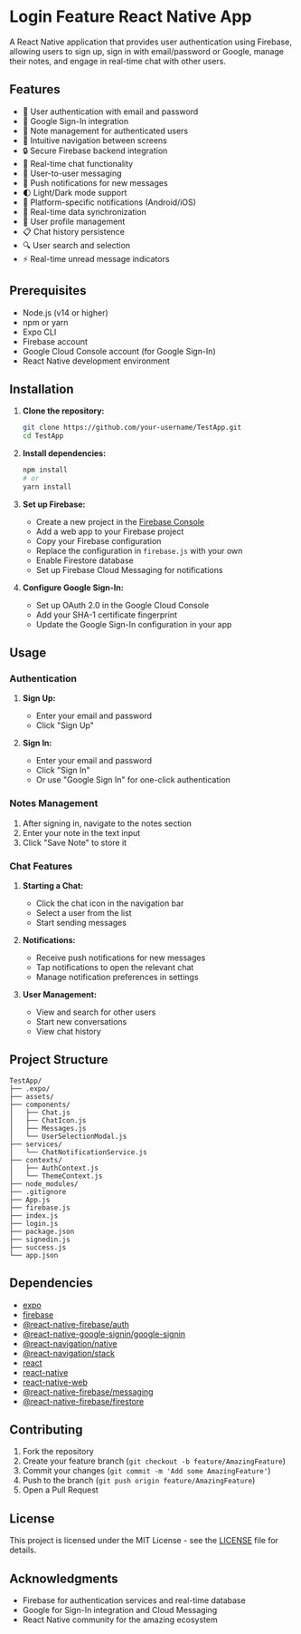 # Login Feature React Native App 

A React Native application that provides user authentication using Firebase, allowing users to sign up, sign in with email/password or Google, manage their notes, and engage in real-time chat with other users.

## Features

- 🔐 User authentication with email and password
- 🔑 Google Sign-In integration
- 📝 Note management for authenticated users
- 🧭 Intuitive navigation between screens
- 🔒 Secure Firebase backend integration
- 💬 Real-time chat functionality
- 👥 User-to-user messaging
- 🔔 Push notifications for new messages
- 🌓 Light/Dark mode support
- 📱 Platform-specific notifications (Android/iOS)
- 🔄 Real-time data synchronization
- 👤 User profile management
- 📋 Chat history persistence
- 🔍 User search and selection
- ⚡ Real-time unread message indicators

## Prerequisites

- Node.js (v14 or higher)
- npm or yarn
- Expo CLI
- Firebase account
- Google Cloud Console account (for Google Sign-In)
- React Native development environment

## Installation

1. **Clone the repository:**
   ```bash
   git clone https://github.com/your-username/TestApp.git
   cd TestApp
   ```

2. **Install dependencies:**
   ```bash
   npm install
   # or
   yarn install
   ```

3. **Set up Firebase:**
   - Create a new project in the [Firebase Console](https://console.firebase.google.com/)
   - Add a web app to your Firebase project
   - Copy your Firebase configuration
   - Replace the configuration in `firebase.js` with your own
   - Enable Firestore database
   - Set up Firebase Cloud Messaging for notifications

4. **Configure Google Sign-In:**
   - Set up OAuth 2.0 in the Google Cloud Console
   - Add your SHA-1 certificate fingerprint
   - Update the Google Sign-In configuration in your app

## Usage

### Authentication

1. **Sign Up:**
   - Enter your email and password
   - Click "Sign Up"

2. **Sign In:**
   - Enter your email and password
   - Click "Sign In"
   - Or use "Google Sign In" for one-click authentication

### Notes Management

1. After signing in, navigate to the notes section
2. Enter your note in the text input
3. Click "Save Note" to store it

### Chat Features

1. **Starting a Chat:**
   - Click the chat icon in the navigation bar
   - Select a user from the list
   - Start sending messages

2. **Notifications:**
   - Receive push notifications for new messages
   - Tap notifications to open the relevant chat
   - Manage notification preferences in settings

3. **User Management:**
   - View and search for other users
   - Start new conversations
   - View chat history

## Project Structure

```
TestApp/
├── .expo/
├── assets/
├── components/
│   ├── Chat.js
│   ├── ChatIcon.js
│   ├── Messages.js
│   └── UserSelectionModal.js
├── services/
│   └── ChatNotificationService.js
├── contexts/
│   ├── AuthContext.js
│   └── ThemeContext.js
├── node_modules/
├── .gitignore
├── App.js
├── firebase.js
├── index.js
├── login.js
├── package.json
├── signedin.js
├── success.js
└── app.json
```

## Dependencies

- [expo](https://expo.dev/)
- [firebase](https://firebase.google.com/)
- [@react-native-firebase/auth](https://rnfirebase.io/auth/usage)
- [@react-native-google-signin/google-signin](https://github.com/react-native-google-signin/google-signin)
- [@react-navigation/native](https://reactnavigation.org/)
- [@react-navigation/stack](https://reactnavigation.org/docs/stack-navigator/)
- [react](https://reactjs.org/)
- [react-native](https://reactnative.dev/)
- [react-native-web](https://necolas.github.io/react-native-web/)
- [@react-native-firebase/messaging](https://rnfirebase.io/messaging/usage)
- [@react-native-firebase/firestore](https://rnfirebase.io/firestore/usage)

## Contributing

1. Fork the repository
2. Create your feature branch (`git checkout -b feature/AmazingFeature`)
3. Commit your changes (`git commit -m 'Add some AmazingFeature'`)
4. Push to the branch (`git push origin feature/AmazingFeature`)
5. Open a Pull Request

## License

This project is licensed under the MIT License - see the [LICENSE](LICENSE) file for details.

## Acknowledgments

- Firebase for authentication services and real-time database
- Google for Sign-In integration and Cloud Messaging
- React Native community for the amazing ecosystem


